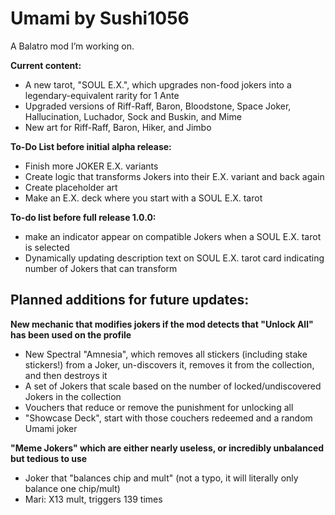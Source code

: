 # Umami by Sushi1056
A Balatro mod I’m working on. 

**Current content:** 
- A new tarot, "SOUL E.X.", which upgrades non-food jokers into a legendary-equivalent rarity for 1 Ante
- Upgraded versions of Riff-Raff, Baron, Bloodstone, Space Joker, Hallucination, Luchador, Sock and Buskin, and Mime
- New art for Riff-Raff, Baron, Hiker, and Jimbo

**To-Do List before initial alpha release:** 
- Finish more JOKER E.X. variants
- Create logic that transforms Jokers into their E.X. variant and back again
- Create placeholder art
- Make an E.X. deck where you start with a SOUL E.X. tarot

**To-do list before full release 1.0.0:** 
- make an indicator appear on compatible Jokers when a SOUL E.X. tarot is selected
- Dynamically updating description text on SOUL E.X. tarot card indicating number of Jokers that can transform

## Planned additions for future updates:
**New mechanic that modifies jokers if the mod detects that "Unlock All" has been used on the profile**
- New Spectral "Amnesia", which removes all stickers (including stake stickers!) from a Joker, un-discovers it, removes it from the collection, and then destroys it
- A set of Jokers that scale based on the number of locked/undiscovered Jokers in the collection
- Vouchers that reduce or remove the punishment for unlocking all
- "Showcase Deck", start with those couchers redeemed and a random Umami joker

**"Meme Jokers" which are either nearly useless, or incredibly unbalanced but tedious to use** 
- Joker that "balances chip and mult" (not a typo, it will literally only balance one chip/mult)
- Mari: X13 mult, triggers 139 times

